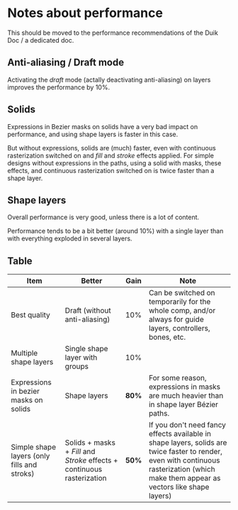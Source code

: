 # Notes about performance

This should be moved to the performance recommendations of the Duik Doc / a dedicated doc.

## Anti-aliasing / Draft mode

Activating the *draft* mode (actally deactivating anti-aliasing) on layers improves the performance by 10%.

## Solids

Expressions in Bezier masks on solids have a very bad impact on performance, and using shape layers is faster in this case.

But without expressions, solids are (much) faster, even with continuous rasterization switched on and *fill* and *stroke* effects applied. For simple designs without expressions in the paths, using a solid with masks, these effects, and continuous rasterization switched on is twice faster than a shape layer.

## Shape layers

Overall performance is very good, unless there is a lot of content.

Performance tends to be a bit better (around 10%) with a single layer than with everything exploded in several layers.

## Table

| Item | Better | Gain | Note |
| ---- | ---- | ---- | ---- |
| Best quality | Draft (without anti-aliasing) | 10% | Can be switched on temporarily for the whole comp, and/or always for guide layers, controllers, bones, etc. |
| Multiple shape layers | Single shape layer with groups | 10% | |
| Expressions in bezier masks on solids | Shape layers | **80%** | For some reason, expressions in masks are much heavier than in shape layer Bézier paths. |
| Simple shape layers (only fills and stroks) | Solids + masks + *Fill* and *Stroke* effects + continuous rasterization | **50%** | If you don't need fancy effects available in shape layers, solids are twice faster to render, even with continuous rasterization (which make them appear as vectors like shape layers) |